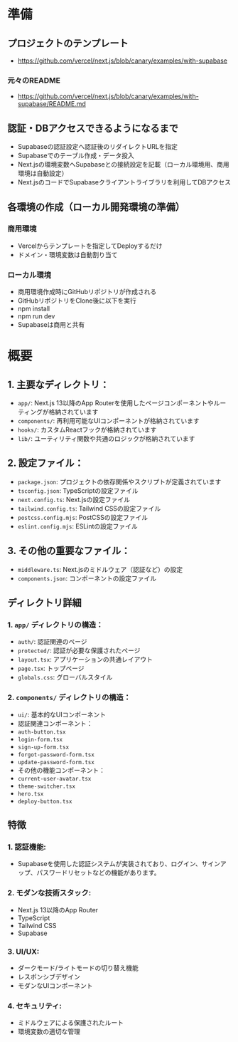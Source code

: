 # 準備
## プロジェクトのテンプレート
- https://github.com/vercel/next.js/blob/canary/examples/with-supabase

### 元々のREADME
- https://github.com/vercel/next.js/blob/canary/examples/with-supabase/README.md

## 認証・DBアクセスできるようになるまで		
- Supabaseの認証設定へ認証後のリダイレクトURLを指定	
- Supabaseでのテーブル作成・データ投入	
- Next.jsの環境変数へSupabaseとの接続設定を記載（ローカル環境用、商用環境は自動設定）	
- Next.jsのコードでSupabaseクライアントライブラリを利用してDBアクセス	

## 各環境の作成（ローカル開発環境の準備）		
### 商用環境	
- Vercelからテンプレートを指定してDeployするだけ
- ドメイン・環境変数は自動割り当て

### ローカル環境	
- 商用環境作成時にGitHubリポジトリが作成される
- GitHubリポジトリをClone後に以下を実行
- npm install
- npm run dev
- Supabaseは商用と共有

# 概要
## 1. 主要なディレクトリ：
- `app/`: Next.js 13以降のApp Routerを使用したページコンポーネントやルーティングが格納されています
- `components/`: 再利用可能なUIコンポーネントが格納されています
- `hooks/`: カスタムReactフックが格納されています
- `lib/`: ユーティリティ関数や共通のロジックが格納されています

## 2. 設定ファイル：
- `package.json`: プロジェクトの依存関係やスクリプトが定義されています
- `tsconfig.json`: TypeScriptの設定ファイル
- `next.config.ts`: Next.jsの設定ファイル
- `tailwind.config.ts`: Tailwind CSSの設定ファイル
- `postcss.config.mjs`: PostCSSの設定ファイル
- `eslint.config.mjs`: ESLintの設定ファイル

## 3. その他の重要なファイル：
- `middleware.ts`: Next.jsのミドルウェア（認証など）の設定
- `components.json`: コンポーネントの設定ファイル

## ディレクトリ詳細
### 1. `app/` ディレクトリの構造：
- `auth/`: 認証関連のページ
- `protected/`: 認証が必要な保護されたページ
- `layout.tsx`: アプリケーションの共通レイアウト
- `page.tsx`: トップページ
- `globals.css`: グローバルスタイル

### 2. `components/` ディレクトリの構造：
- `ui/`: 基本的なUIコンポーネント
- 認証関連コンポーネント：
- `auth-button.tsx`
- `login-form.tsx`
- `sign-up-form.tsx`
- `forgot-password-form.tsx`
- `update-password-form.tsx`
- その他の機能コンポーネント：
- `current-user-avatar.tsx`
- `theme-switcher.tsx`
- `hero.tsx`
- `deploy-button.tsx`

## 特徴
### 1. **認証機能**: 
- Supabaseを使用した認証システムが実装されており、ログイン、サインアップ、パスワードリセットなどの機能があります。

### 2. **モダンな技術スタック**:
- Next.js 13以降のApp Router
- TypeScript
- Tailwind CSS
- Supabase

### 3. **UI/UX**:
- ダークモード/ライトモードの切り替え機能
- レスポンシブデザイン
- モダンなUIコンポーネント

### 4. **セキュリティ**:
- ミドルウェアによる保護されたルート
- 環境変数の適切な管理
